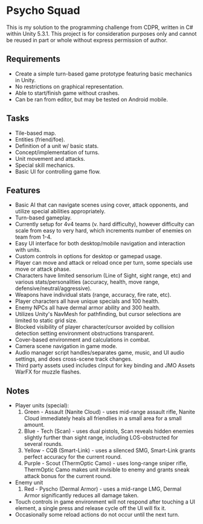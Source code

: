 # Psycho Squad
This is my solution to the programming challenge from CDPR, written in C# within Unity 5.3.1. This project is for consideration purposes only and cannot be reused in part or whole without express permission of author.

## Requirements
- Create a simple turn-based game prototype featuring basic mechanics in Unity.
- No restrictions on graphical representation.
- Able to start/finish game without crashes.
- Can be ran from editor, but may be tested on Android mobile.

## Tasks
- Tile-based map.
- Entities (friend/foe).
- Definition of a unit w/ basic stats.
- Concept/implementation of turns.
- Unit movement and attacks.
- Special skill mechanics.
- Basic UI for controlling game flow.


## Features
- Basic AI that can navigate scenes using cover, attack opponents, and utilize special abilities appropriately.
- Turn-based gameplay.
- Currently setup for 4v4 teams (v. hard difficulty), however difficulty can scale from easy to very hard, which increments number of enemies on team from 1-4.
- Easy UI interface for both desktop/mobile navigation and interaction with units.
- Custom controls in options for desktop or gamepad usage.
- Player can move and attack or reload once per turn, some specials use move or attack phase.
- Characters have limited sensorium (Line of Sight, sight range, etc) and various stats/personalities (accuracy, health, move range, defensive/neutral/aggressive).
- Weapons have individual stats (range, accuracy, fire rate, etc).
- Player characters all have unique specials and 100 health.
- Enemy NPCs all have dermal armor ability and 300 health.
- Utilizes Unity's NavMesh for pathfinding, but cursor selections are limited to static grid size.
- Blocked visibility of player character/cursor avoided by collision detection setting environment obstructions transparent.
- Cover-based environment and calculations in combat.
- Camera scene navigation in game mode.
- Audio manager script handles/separates game, music, and UI audio settings, and does cross-scene track changes.
- Third party assets used includes cInput for key binding and JMO Assets WarFX for muzzle flashes.

## Notes
- Player units (special):
  1. Green - Assault (Nanite Cloud) - uses mid-range assault rifle, Nanite Cloud immediately heals all friendlies in a small area for a small amount.
  2. Blue - Tech (Scan) - uses dual pistols, Scan reveals hidden enemies slightly further than sight range, including LOS-obstructed for several rounds.
  3. Yellow - CQB (Smart-Link) - uses a silenced SMG, Smart-Link grants perfect accuracy for the current round.
  4. Purple - Scout (ThermOptic Camo) - uses long-range sniper rifle, ThermOptic Camo makes unit invisible to enemy and grants sneak attack bonus for the current round.
- Enemy unit
  1. Red - Pyscho (Dermal Armor) - uses a mid-range LMG, Dermal Armor significantly reduces all damage taken.
- Touch controls in game environment will not respond after touching a UI element, a single press and release cycle off the UI will fix it.
- Occasionally some reload actions do not occur until the next turn.
